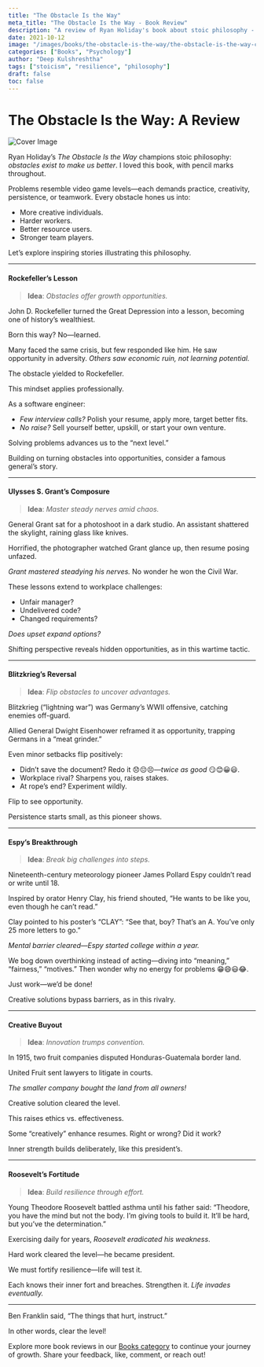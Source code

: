 ```yaml
---
title: "The Obstacle Is the Way"
meta_title: "The Obstacle Is the Way - Book Review"
description: "A review of Ryan Holiday's book about stoic philosophy - obstacles exist to make us better. Stories of Rockefeller, Grant, and others who turned challenges into opportunities."
date: 2021-10-12
image: "/images/books/the-obstacle-is-the-way/the-obstacle-is-the-way-cover.jpeg"
categories: ["Books", "Psychology"]
author: "Deep Kulshreshtha"
tags: ["stoicism", "resilience", "philosophy"]
draft: false
toc: false
---
```


# The Obstacle Is the Way: A Review

![Cover Image](/images/books/the-obstacle-is-the-way/the-obstacle-is-the-way-cover.jpeg)

Ryan Holiday’s *The Obstacle Is the Way* champions stoic philosophy: *obstacles exist to make us better*. I loved this book, with pencil marks throughout.

Problems resemble video game levels—each demands practice, creativity, persistence, or teamwork. Every obstacle hones us into:

- More creative individuals.
- Harder workers.
- Better resource users.
- Stronger team players.

Let’s explore inspiring stories illustrating this philosophy.

---

#### Rockefeller’s Lesson

> **Idea**: *Obstacles offer growth opportunities.*

John D. Rockefeller turned the Great Depression into a lesson, becoming one of history’s wealthiest.

Born this way? No—learned.

Many faced the same crisis, but few responded like him. He saw opportunity in adversity. *Others saw economic ruin, not learning potential.*

The obstacle yielded to Rockefeller.

This mindset applies professionally.

As a software engineer:

- *Few interview calls?* Polish your resume, apply more, target better fits.
- *No raise?* Sell yourself better, upskill, or start your own venture.

Solving problems advances us to the “next level.”

Building on turning obstacles into opportunities, consider a famous general’s story.

---

#### Ulysses S. Grant’s Composure

> **Idea**: *Master steady nerves amid chaos.*

General Grant sat for a photoshoot in a dark studio. An assistant shattered the skylight, raining glass like knives.

Horrified, the photographer watched Grant glance up, then resume posing unfazed.

*Grant mastered steadying his nerves.* No wonder he won the Civil War.

These lessons extend to workplace challenges:

- Unfair manager?
- Undelivered code?
- Changed requirements?

*Does upset expand options?*

Shifting perspective reveals hidden opportunities, as in this wartime tactic.

---

#### Blitzkrieg’s Reversal

> **Idea**: *Flip obstacles to uncover advantages.*

Blitzkrieg (“lightning war”) was Germany’s WWII offensive, catching enemies off-guard.

Allied General Dwight Eisenhower reframed it as opportunity, trapping Germans in a “meat grinder.”

Even minor setbacks flip positively:

- Didn’t save the document? Redo it 😞😔😣—*twice as good* 😏😊😀😃.
- Workplace rival? Sharpens you, raises stakes.
- At rope’s end? Experiment wildly.

Flip to see opportunity.

Persistence starts small, as this pioneer shows.

---

#### Espy’s Breakthrough

> **Idea**: *Break big challenges into steps.*

Nineteenth-century meteorology pioneer James Pollard Espy couldn’t read or write until 18.

Inspired by orator Henry Clay, his friend shouted, “He wants to be like you, even though he can’t read.”

Clay pointed to his poster’s “CLAY”: “See that, boy? That’s an A. You’ve only 25 more letters to go.”

*Mental barrier cleared—Espy started college within a year.*

We bog down overthinking instead of acting—diving into “meaning,” “fairness,” “motives.” Then wonder why no energy for problems 😁😄😃😂.

Just work—we’d be done!

Creative solutions bypass barriers, as in this rivalry.

---

#### Creative Buyout

> **Idea**: *Innovation trumps convention.*

In 1915, two fruit companies disputed Honduras-Guatemala border land.

United Fruit sent lawyers to litigate in courts.

*The smaller company bought the land from all owners!*

Creative solution cleared the level.

This raises ethics vs. effectiveness.

Some “creatively” enhance resumes. Right or wrong? Did it work?

Inner strength builds deliberately, like this president’s.

---

#### Roosevelt’s Fortitude

> **Idea**: *Build resilience through effort.*

Young Theodore Roosevelt battled asthma until his father said: “Theodore, you have the mind but not the body. I’m giving tools to build it. It’ll be hard, but you’ve the determination.”

Exercising daily for years, *Roosevelt eradicated his weakness*.

Hard work cleared the level—he became president.

We must fortify resilience—life will test it.

Each knows their inner fort and breaches. Strengthen it. *Life invades eventually.*

---

Ben Franklin said, “The things that hurt, instruct.”

In other words, clear the level!

Explore more book reviews in our [Books category](#) to continue your journey of growth. Share your feedback, like, comment, or reach out!

